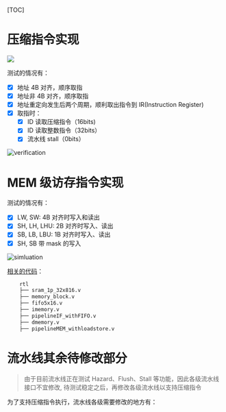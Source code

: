 [TOC]

<!--more-->

# 压缩指令实现

![](/Users/fujie/Pictures/typora/IF/compress_with_pc.svg)

测试的情况有：

- [x] 地址 4B 对齐，顺序取指
- [x] 地址非 4B 对齐，顺序取指
- [x] 地址重定向发生后两个周期，顺利取出指令到 IR(Instruction Register)
- [x] 取指时：
  - [x] ID 读取压缩指令（16bits)
  - [x] ID 读取整数指令（32bits）
  - [x] 流水线 stall（0bits）

![verification](https://s2.loli.net/2023/06/01/NrQDle4aohYsRmc.png)

# MEM 级访存指令实现

测试的情况有：

- [x] LW, SW: 4B 对齐时写入和读出
- [x] SH, LH, LHU: 2B 对齐时写入、读出
- [x] SB, LB, LBU: 1B 对齐时写入、读出
- [x] SH, SB 带 mask 的写入

![simluation](https://s2.loli.net/2023/05/30/Y4i5UHZsV3umnOR.png)

[相关的代码](https://github.com/ChipDesign/FAST_INTR_CPU/tree/main/src/rtl)：
```bash
    rtl
    ├── sram_1p_32x816.v           
    ├── memory_block.v              
    ├── fifo5x16.v                  
    ├── imemory.v                   
    ├── pipelineIF_withFIFO.v       
    ├── dmemory.v                   
    ├── pipelineMEM_withloadstore.v 
```
# 流水线其余待修改部分

> 由于目前流水线正在测试 Hazard、Flush、Stall 等功能，因此各级流水线接口不宜修改,
> 待测试稳定之后，再修改各级流水线以支持压缩指令

为了支持压缩指令执行，流水线各级需要修改的地方有：
